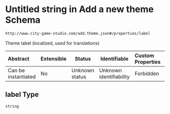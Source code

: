 # Untitled string in Add a new theme Schema

```txt
http://www.city-game-studio.com/add.theme.json#/properties/label
```

Theme label (localized, used for translations)


| Abstract            | Extensible | Status         | Identifiable            | Custom Properties | Additional Properties | Access Restrictions | Defined In                                                                     |
| :------------------ | ---------- | -------------- | ----------------------- | :---------------- | --------------------- | ------------------- | ------------------------------------------------------------------------------ |
| Can be instantiated | No         | Unknown status | Unknown identifiability | Forbidden         | Allowed               | none                | [add-theme.schema.json\*](../out/add-theme.schema.json "open original schema") |

## label Type

`string`
